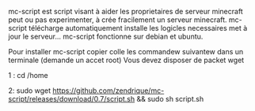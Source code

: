 mc-script est script visant à aider les proprietaires de serveur minecraft peut ou pas experimenter, à crée fracilement un serveur minecraft.
mc-script télécharge automatiquement installe les logicles necessaires met à jour le serveur...
mc-script fonctionne sur debian et ubuntu.

Pour installer mc-script copier colle les commandew suivantew dans un terminale (demande un accet root)
Vous devez disposer de packet wget

1 : cd /home

2: sudo wget https://github.com/zendrique/mc-script/releases/download/0.7/script.sh && sudo sh script.sh
